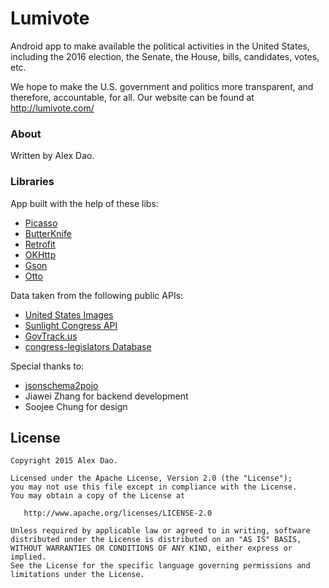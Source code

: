 Lumivote
==========

Android app to make available the political activities in the United States, including the 2016 election, the Senate, the House, bills, candidates, votes, etc. 

We hope to make the U.S. government and politics more transparent, and therefore, accountable, for all. Our website can be found at http://lumivote.com/

### About

Written by Alex Dao. 

### Libraries
App built with the help of these libs:
* [Picasso](http://square.github.io/picasso/)
* [ButterKnife](http://jakewharton.github.io/butterknife/)
* [Retrofit](http://square.github.io/retrofit/)
* [OKHttp](http://square.github.io/okhttp/)
* [Gson](https://github.com/google/gson)
* [Otto](http://square.github.io/otto/)

Data taken from the following public APIs:
* [United States Images](https://github.com/unitedstates/images)
* [Sunlight Congress API](http://developer.nytimes.com/docs/read/congress_api)
* [GovTrack.us](https://www.govtrack.us)
* [congress-legislators Database](https://github.com/unitedstates/congress-legislators)

Special thanks to:
* [jsonschema2pojo](http://www.jsonschema2pojo.org/)
* Jiawei Zhang for backend development
* Soojee Chung for design

License
--------

    Copyright 2015 Alex Dao.

    Licensed under the Apache License, Version 2.0 (the "License");
    you may not use this file except in compliance with the License.
    You may obtain a copy of the License at

       http://www.apache.org/licenses/LICENSE-2.0

    Unless required by applicable law or agreed to in writing, software
    distributed under the License is distributed on an "AS IS" BASIS,
    WITHOUT WARRANTIES OR CONDITIONS OF ANY KIND, either express or implied.
    See the License for the specific language governing permissions and
    limitations under the License.

